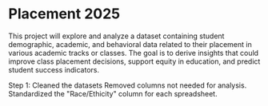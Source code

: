 # Placement 2025
This project will explore and analyze a dataset containing student demographic, academic, and behavioral data related to their placement in various academic tracks or classes. The goal is to derive insights that could improve class placement decisions, support equity in education, and predict student success indicators.

Step 1: Cleaned the datasets
Removed columns not needed for analysis.
Standardized the "Race/Ethicity" column for each spreadsheet.


